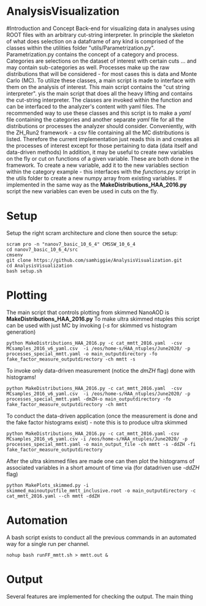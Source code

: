 # AnalysisVisualization
#Introduction and Concept
Back-end for visualizing data in analyses using ROOT files with an arbitrary cut-string interpreter.
In principle the skeleton of what does selection on a dataframe of any kind is comprised of the classes within the utilities folder
"utils/Parametrization.py". Parametrization.py contains the concept of a category and process.
Categories are selections on the dataset of interest with certain cuts ... and may contain sub-categories as well.
Processes make up the raw distributions that will be considered - for most cases this is data and Monte Carlo (MC).
To utilize these classes, a main script is made to interface with them on the analysis of interest. This main script contains the "cut string interpreter".
yis the main script that does all the heavy lifting and contains the cut-string interpreter. The classes are invoked within the function and can be interfaced to the analyzer's content with yaml files.
The recommended way to use these classes and this script is to make a *yaml* file containing the categories and another separate *yaml* file for all the distributions or processes the analyzer should consider.
Conveniently, with the ZH_Run2 framework - a csv file containing all the MC distributions is listed. Therefore the current implementation just reads this in and creates all the processes of interest except for those pertaining to data (data itself and data-driven methods)
In addition, it may be useful to create new variables on the fly or cut on functions of a given variable. These are both done in the framework.
To create a new variable, add it to the new variables section within the category example - this interfaces with the *functions.py* script in the utils folder to create a new numpy array from existing variables.
If implemented in the same way as the **MakeDistributions_HAA_2016.py** script the new variables can even be used in cuts on the fly.

# Setup
Setup the right scram architecture and clone then source the setup:
```
scram pro -n "nanov7_basic_10_6_4" CMSSW_10_6_4
cd nanov7_basic_10_6_4/src  
cmsenv
git clone https://github.com/samhiggie/AnalysisVisualization.git
cd AnalysisVisualization
bash setup.sh

```

# Plotting
The main script that controls plotting from skimmed NanoAOD is **MakeDistributions_HAA_2016.py**
To make ultra skimmed ntuples this script can be used with just MC by invoking (*-s* for skimmed vs histogram generation)
```
python MakeDistributions_HAA_2016.py -c cat_mmtt_2016.yaml  -csv MCsamples_2016_v6_yaml.csv  -i /eos/home-s/HAA_ntuples/June2020/ -p processes_special_mmtt.yaml -o main_outputdirectory -fo fake_factor_measure_outputdirectory -ch mmtt -s
```
To invoke only data-driven measurement (notice the *dmZH* flag) done with histograms!
```
python MakeDistributions_HAA_2016.py -c cat_mmtt_2016.yaml  -csv MCsamples_2016_v6_yaml.csv  -i /eos/home-s/HAA_ntuples/June2020/ -p processes_special_mmtt.yaml -dmZH-o main_outputdirectory -fo fake_factor_measure_outputdirectory -ch mmtt
```
To conduct the data-driven application (once the measurement is done and the fake factor histograms exist) - note this is to produce ultra skimmed
```
python MakeDistributions_HAA_2016.py -c cat_mmtt_2016.yaml -csv MCsamples_2016_v6_yaml.csv -i /eos/home-s/HAA_ntuples/June2020/ -p processes_special_mmtt.yaml -o main_output_file -ch mmtt -s -ddZH -fi fake_factor_measure_outputdirectory
```
After the ultra skimmed files are made one can then plot the histograms of associated variables in a short amount of time via (for datadriven use *-ddZH* flag)
```
python MakePlots_skimmed.py -i skimmed_mainoutputfile_mmtt_inclusive.root -o main_outputdirectory -c cat_mmtt_2016.yaml --ch mmtt -ddZH
```

# Automation
A bash script exists to conduct all the previous commands in an automated way for a single run per channel.
```
nohup bash runFF_mmtt.sh > mmtt.out &
```

# Output
Several features are implemented for checking the output. The main thing
